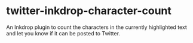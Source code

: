 # twitter-inkdrop-character-count

An Inkdrop plugin to count the characters in the currently highlighted text and let you know if it can be posted to Twitter.
